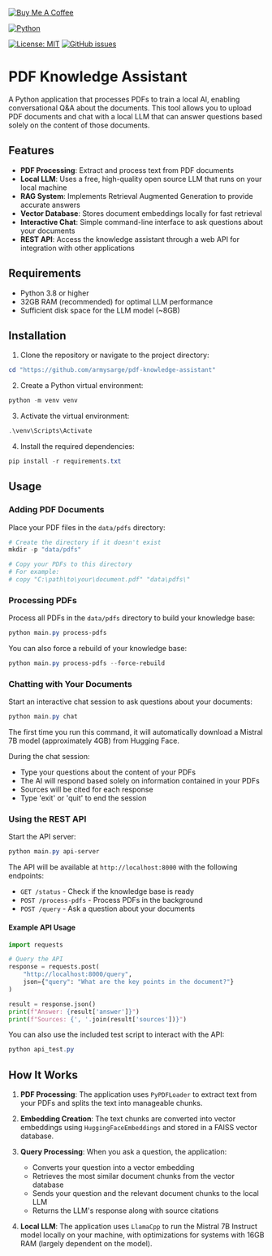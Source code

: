 [![Buy Me A Coffee](https://img.shields.io/badge/Buy%20Me%20A%20Coffee-Donate-brightgreen?logo=buymeacoffee)](https://www.buymeacoffee.com/armysarge)

[![Python](https://img.shields.io/badge/Python-3.8%2B-blue.svg)](https://www.python.org/)

[![License: MIT](https://img.shields.io/badge/License-MIT-blue.svg)](https://opensource.org/licenses/MIT)
[![GitHub issues](https://img.shields.io/github/issues/armysarge/pdf-knowledge-assistant)](https://github.com/armysarge/pdf-knowledge-assistant/issues)

# PDF Knowledge Assistant

A Python application that processes PDFs to train a local AI, enabling conversational Q&A about the documents. This tool allows you to upload PDF documents and chat with a local LLM that can answer questions based solely on the content of those documents.

## Features

- **PDF Processing**: Extract and process text from PDF documents
- **Local LLM**: Uses a free, high-quality open source LLM that runs on your local machine
- **RAG System**: Implements Retrieval Augmented Generation to provide accurate answers
- **Vector Database**: Stores document embeddings locally for fast retrieval
- **Interactive Chat**: Simple command-line interface to ask questions about your documents
- **REST API**: Access the knowledge assistant through a web API for integration with other applications

## Requirements

- Python 3.8 or higher
- 32GB RAM (recommended) for optimal LLM performance
- Sufficient disk space for the LLM model (~8GB)

## Installation

1. Clone the repository or navigate to the project directory:

```powershell
cd "https://github.com/armysarge/pdf-knowledge-assistant"
```

2. Create a Python virtual environment:

```powershell
python -m venv venv
```

3. Activate the virtual environment:

```powershell
.\venv\Scripts\Activate
```

4. Install the required dependencies:

```powershell
pip install -r requirements.txt
```

## Usage

### Adding PDF Documents

Place your PDF files in the `data/pdfs` directory:

```powershell
# Create the directory if it doesn't exist
mkdir -p "data/pdfs"

# Copy your PDFs to this directory
# For example:
# copy "C:\path\to\your\document.pdf" "data\pdfs\"
```

### Processing PDFs

Process all PDFs in the `data/pdfs` directory to build your knowledge base:

```powershell
python main.py process-pdfs
```

You can also force a rebuild of your knowledge base:

```powershell
python main.py process-pdfs --force-rebuild
```

### Chatting with Your Documents

Start an interactive chat session to ask questions about your documents:

```powershell
python main.py chat
```

The first time you run this command, it will automatically download a Mistral 7B model (approximately 4GB) from Hugging Face.

During the chat session:
- Type your questions about the content of your PDFs
- The AI will respond based solely on information contained in your PDFs
- Sources will be cited for each response
- Type 'exit' or 'quit' to end the session

### Using the REST API

Start the API server:

```powershell
python main.py api-server
```

The API will be available at `http://localhost:8000` with the following endpoints:

- `GET /status` - Check if the knowledge base is ready
- `POST /process-pdfs` - Process PDFs in the background
- `POST /query` - Ask a question about your documents

#### Example API Usage

```python
import requests

# Query the API
response = requests.post(
    "http://localhost:8000/query",
    json={"query": "What are the key points in the document?"}
)

result = response.json()
print(f"Answer: {result['answer']}")
print(f"Sources: {', '.join(result['sources'])}")
```

You can also use the included test script to interact with the API:

```powershell
python api_test.py
```

## How It Works

1. **PDF Processing**: The application uses `PyPDFLoader` to extract text from your PDFs and splits the text into manageable chunks.

2. **Embedding Creation**: The text chunks are converted into vector embeddings using `HuggingFaceEmbeddings` and stored in a FAISS vector database.

3. **Query Processing**: When you ask a question, the application:
   - Converts your question into a vector embedding
   - Retrieves the most similar document chunks from the vector database
   - Sends your question and the relevant document chunks to the local LLM
   - Returns the LLM's response along with source citations

4. **Local LLM**: The application uses `LlamaCpp` to run the Mistral 7B Instruct model locally on your machine, with optimizations for systems with 16GB RAM (largely dependent on the model).